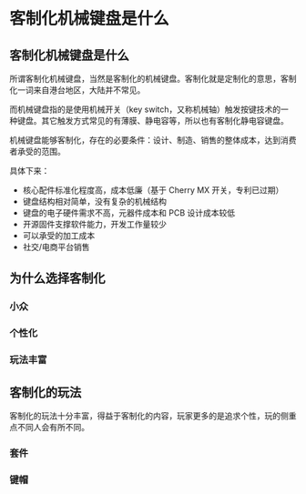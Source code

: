 # 客制化机械键盘是什么

## 客制化机械键盘是什么

所谓客制化机械键盘，当然是客制化的机械键盘。客制化就是定制化的意思，客制化一词来自港台地区，大陆并不常见。

而机械键盘指的是使用机械开关（key switch，又称机械轴）触发按键技术的一种键盘。其它触发方式常见的有薄膜、静电容等，所以也有客制化静电容键盘。

机械键盘能够客制化，存在的必要条件：设计、制造、销售的整体成本，达到消费者承受的范围。

具体下来：

* 核心配件标准化程度高，成本低廉（基于 Cherry MX 开关，专利已过期）
* 键盘结构相对简单，没有复杂的机械结构
* 键盘的电子硬件需求不高，元器件成本和 PCB 设计成本较低
* 开源固件支撑软件能力，开发工作量较少
* 可以承受的加工成本
* 社交/电商平台销售

## 为什么选择客制化

### 小众

### 个性化

### 玩法丰富

## 客制化的玩法

客制化的玩法十分丰富，得益于客制化的内容，玩家更多的是追求个性，玩的侧重点不同人会有所不同。

### 套件

### 键帽

